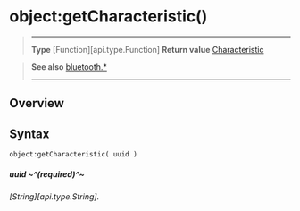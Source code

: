 # object:getCharacteristic()

> --------------------- ------------------------------------------------------------------------------------------
> __Type__              [Function][api.type.Function]
> __Return value__      [Characteristic](/plugin/bluetooth/type/Characteristic/index.md)


> __See also__          [bluetooth.*](/plugin/bluetooth.md)
> --------------------- ------------------------------------------------------------------------------------------

## Overview

## Syntax

	object:getCharacteristic( uuid )

##### uuid ~^(required)^~
_[String][api.type.String]._